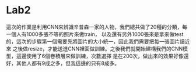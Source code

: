 # Lab2

這次的作業是利用CNN來辨識辛普森一家的人物，我們總共做了20種的分類，每一個人有1000多張不等的照片來做train，
以及還有另外1000張來是拿來做test的，這次的步驟第一個需要先將圖片的大小統一，因此我們需要把每一張圖片讀近來
之後做resize，才能送進CNN裡面做訓練。之後我們就開始建構我們的CNN模型，這邊使用了6個卷積層來做訓練，次數選擇
是在200次，做出來的效果好像還好，其他人都有9成之多，但我這邊的只有8成多。

